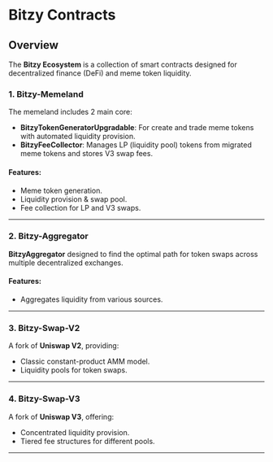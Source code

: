 # Bitzy Contracts

## Overview
The **Bitzy Ecosystem** is a collection of smart contracts designed for decentralized finance (DeFi) and meme token liquidity.

### 1. Bitzy-Memeland
The memeland includes 2 main core:
- **BitzyTokenGeneratorUpgradable**: For create and trade meme tokens with automated liquidity provision.
- **BitzyFeeCollector**: Manages LP (liquidity pool) tokens from migrated meme tokens and stores V3 swap fees.

#### Features:
- Meme token generation.
- Liquidity provision & swap pool.
- Fee collection for LP and V3 swaps.

---

### 2. Bitzy-Aggregator
**BitzyAggregator** designed to find the optimal path for token swaps across multiple decentralized exchanges.

#### Features:
- Aggregates liquidity from various sources.

---

### 3. Bitzy-Swap-V2
A fork of **Uniswap V2**, providing:
- Classic constant-product AMM model.
- Liquidity pools for token swaps.

---

### 4. Bitzy-Swap-V3
A fork of **Uniswap V3**, offering:
- Concentrated liquidity provision.
- Tiered fee structures for different pools.

---
